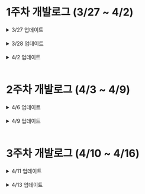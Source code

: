 # 1주차 개발로그 (3/27 ~ 4/2)

<details>
<summary> 3/27 업데이트 </summary>

- cp1 프로젝트 코드 업로드
</details>

<br>

<details>
<summary> 3/28 업데이트 </summary>

- 데이터 선정
- cp2 api test 코드 업로드
</details>

<br>

<details>
<summary> 4/2 업데이트 </summary>

> EDA 진행
- 대상 : 데이터셋 중 201601 파일
- 내용
    - CMP_NM : 법인. 중요하지 않은 특성이므로 제거
    - DAN_NM : 단위. kg이 거의 대부분이므로 나머지 단위 제거
    - POJ_NM : 포장. 상자와 결측치가 대부분이므로 나머지 제거        
    - SIZE_NM : 크기. 결측치가 대부분이므로 삭제
    - LV_NM : 등급. 특 등급이 대부분이므로 특, 상, 보통, 등외 4가지로 정리
    - DANQ : 단위중량. 이상치와 취소된 거래 제거
    - QTY : 물량. 마이너스(-) 의 경우 취소된 거래이므로 제거
    - COST : 단가. 취소된 거래 제거
    - TOT_QTY : 총 물량. DANQ * QTY로 계산 가능
    - TOT_AMT : 총 금액. QTY * COST로 계산 가능
- 결과
    - csv 파일 : EDA 전 327mb -> EDA 후 213mb
    - json 파일 : EDA 전 1.4gb -> EDA 후 617mb

> 파일 압축 테스트
- json 원본 파일을 gzip, bz2, lzma 라이브러리로 각각 압축 후 압축률 비교
- json 원본 파일 : 617mb
  - gzip : 21.5mb, 96.62%
  - bz2 : 14.3mb, 97.69%
  - lzma : 18.1mb, 97.07%

> 발생한 오류와 해결
- pandas 라이브러리 사용 중 SettingWithCopyWarning 에러 발생 <br>
  코드가 작동은 했지만 지속적으로 에러 메시지 발생<br>
    - warning 라이브러리를 사용해서 해결
```python
import warnings
warnings.filterwarnings('ignore')
```
- EDA 진행 후 저장한 json 파일을 열 때 <br>
  invalid string length 에러 발생
    - orient 옵션 'table' -> 'index' 변경 후 해결
```python
convert_data.to_json('CP1/eda.json', orient='index', indent=4)
```

- EDA 진행 후 저장한 json 파일을 열 때 <br>
  데이터가 unicode 형태로 한글이 저장되는 현상 발생
    - pandas의 to_json 인자값 중 force_ascii=False 사용으로 해결
```python
convert_data.to_json('CP1/eda.json', orient='index', indent=4, force_ascii=False)
```

- json 데이터 파싱에러 발생 <br>
  json.decoder.JSONDecodeError: Expecting value: line 12 column 1 (char 22)
    - xmltodict 라이브러리 사용으로 해결
```python
import xmltodict
page = requests.get(url)
html = page.text

html_dict = xmltodict.parse(html)
```
</details>

<br>

# 2주차 개발로그 (4/3 ~ 4/9)

<details>
<summary> 4/6 업데이트 </summary>

- 가락시장 API를 이용한 ETL Pipeline 코드 업로드
- AWS S3에 적재된 데이터를 불러온 뒤 json으로 반환하는 코드 업로드
</details>

<br>

<details>
<summary> 4/9 업데이트 </summary>

> Airflow 구동을 위한 아마존 EC2 인스턴스 생성
>
- ubuntu 20.04 LTS (HVM), SSD Volume Type
- ssh 접속 오류 발생

<img src='img\20230406_231747.png'>

- 확인 결과 sk 브로드밴드 사용시 22번 포트 사용 불가로 ssh 접속 안되는 현상 발생
- EC2 인스턴스 연결로 접속
- t2.micro 프리티어 (1vCPU, 1GiB 메모리) 로는 Airflow 구동 시 다운되는 문제 발생
    - 로컬에서 진행하기로 결정

> 윈도우10 로컬에 WSL로 리눅스 환경구축
>
- Airflow는 리눅스에서만 구동되기 때문에 로컬로 진행하려면
리눅스 기반 환경이 필요하다.
- 마이크로소프트 스토어에서 ubuntu 20.04 설치

<img src='img\20230411_210135.png'>

- systemd 오류 발생

<img src='img\20230411_214044.png'>

    - 윈도우 기반의 WSL에서 발생하는 오류로, 정식 Linux OS가 아니라서 발생한다.<br>
    Linux의 initd 프로세스가 근래에 systemd로 대체되었지만 WSL은 여전히
    initd 프로세스(PID 1)가<br> 그 역할을 맡고 있어 호환성에 문제가 있다.
    - 진행 불가로 판단하고 가상화 머신을 이용하기로 결정.

> Oracle VM VirtualBox로 가상화 머신 구동
>
- oracle virtualbox를 이용하여 가상화 구동 후 ubuntu 20.04 설치  
- mysql 8.0 + airflow 2.5.3 설치
- ssh를 이용할 수 없으므로 dag 파일을 전송할 다른 방법이 필요
    - virtualbox 에서 제공하는 공유폴더 기능을 이용하여 virtualbox_share 폴더 지정

    <img src='img\20230411_233951.png'>

    - mount -t vboxsf virtualbox_share /home/ente/virtualbox_share/ 명령어로
    ubuntu 상에서 동기화 후 공유폴더 이용 가능

    <img src='img\20230411_234517.png'>

- airflow standalone 명령어로 webserver와 scheduler 구동

<img src='img\VirtualBox_airflow_11_04_2023_23_50_34.png'>

- localhost:8080 으로 접속하여 airflow 정상 작동 확인

<img src='img\VirtualBox_airflow_11_04_2023_23_52_16.png'>

</details>

<br>

# 3주차 개발로그 (4/10 ~ 4/16)

<details>
<summary> 4/11 업데이트 </summary>

> Airflow DAG 생성
>
- 기존 ETL Pipeline 코드에서 함수단위로 Task 지정 후 T1 >> T2 >> T3 <br>로 DAG를 구성하였지만 구동 실패
    - Airflow의 Task는 독립적으로 실행되기 때문에 기본적으로 서로 통신할 수단이 없다.
    - 이를 해결하기 위해 XCom을 이용해 데이터 전송 가능.
    - 앞 함수의 return 값은 자동으로 xcom에 저장되므로 뒤 함수의 파라미터를 **context로 받은 뒤<br>xcom_pull을 이용하여 변수에 저장

    ```python
    from airflow.operators.python import PythonOperator
    from airflow.models import TaskInstance

    def extract():
        ...
        return html_dict

    def transform(**context):
        data = context['task_instance'].xcom_pull(task_ids='extract')
        ...
        return dictionary

    def load(**context):
        data = context['task_instance'].xcom_pull(task_ids='transform')
        ...
    ```
- XCom을 사용한 DAG 구동 실패
    - xcom은 task간의 통신을 위한 메모 정도의 목적으로 설계되었기 때문에 대용량 파일 전송 등의 용도로는 적합하지 않다.
    - MAX XCom size is 48kb
- Task를 하나로 통합하여 하나의 함수 안에서 ETL이 모두 이루어지도록 변경. DAG 구동 성공 
</details>

<br>

<details>
<summary> 4/13 업데이트 </summary>

- requirements 작성
- 병렬처리를 위한 ray test 코드 업로드
</details>